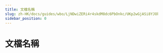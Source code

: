 ```yaml
---
title: 文檔名稱
slug: zh-HK/docs/guides/wbo/LjNDwiZERi4r4skdM8dc6PbOnkc/UKp2wGjASi8YJOkMzuEcfmNonuf/WR76w9DMGibqOokSWDfcxSohnIf
sidebar_position: 0
---
```



# 文檔名稱

